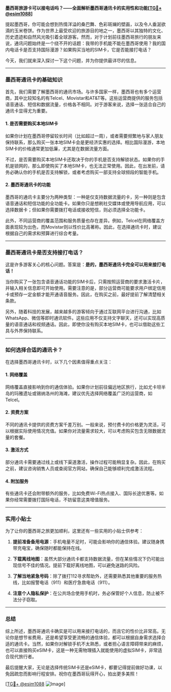 **墨西哥旅游卡可以接电话吗？——全面解析墨西哥通讯卡的实用性和功能[[TG💪+ @esim1088](https://t.me/s/esim1088)]**

提起墨西哥，你可能会想到热情洋溢的桑巴舞、色彩斑斓的壁画，以及令人垂涎欲滴的玉米卷饼。作为世界上最受欢迎的旅游目的地之一，墨西哥以其独特的文化、历史遗迹和自然风光吸引着全球游客。然而，对于计划前往墨西哥旅行的朋友来说，通讯问题始终是一个绕不开的话题：我带的手机能不能在墨西哥使用？我的国内电话卡是否支持国际漫游？如果购买当地的SIM卡，它是否能接打电话？

今天，我们就来深入探讨一下这个问题，并为你提供最详尽的信息。

---

### 墨西哥通讯卡的基础知识

首先，我们需要了解墨西哥的通讯市场。与许多国家一样，墨西哥也有多个运营商，其中比较知名的有Telcel、Movistar和AT&T等。这些运营商提供的服务包括语音通话、短信和数据流量，价格各不相同。对于游客来说，选择一张适合自己的通讯卡显得尤为重要。

#### 1. **是否需要购买本地SIM卡**
如果你计划在墨西哥停留较长时间（比如超过一周），或者需要频繁地与家人朋友保持联系，那么购买一张本地SIM卡会是更经济实惠的选择。相比国际漫游，本地SIM卡的价格通常更加低廉，尤其是在数据流量方面。

不过，是否需要购买本地SIM卡还取决于你的手机是否支持解锁状态。如果你的手机是锁网的，那么即使购买了本地SIM卡，也无法正常使用。因此，在出发前，请务必确认你的手机是否支持解锁，或者考虑购买一部支持全球频段的智能手机。

#### 2. **墨西哥通讯卡的功能**
墨西哥的通讯卡主要分为两种类型：一种是仅支持数据流量的卡，另一种则是包含语音通话和短信功能的全功能卡。如果你只是想刷社交媒体或使用导航应用，可以选择数据卡；但如果你需要拨打电话或接收短信，则必须选择全功能卡。

此外，不同运营商的覆盖范围和服务质量也存在差异。例如，Telcel在网络覆盖方面表现较为出色，而Movistar则以性价比高著称。因此，在选择通讯卡时，建议根据自己的需求和预算进行综合考量。

---

### 墨西哥通讯卡是否支持接打电话？

这是许多游客关心的核心问题。答案是：**是的，墨西哥通讯卡完全可以用来接打电话！**

当你购买了一张包含语音通话功能的SIM卡后，只需按照运营商的要求激活卡片，并输入相关信息即可开始使用。需要注意的是，部分运营商可能要求用户绑定信用卡或预存一定金额才能开通语音服务。因此，在购买之前，最好提前了解清楚相关条款。

另外，随着科技的发展，越来越多的游客倾向于通过互联网平台进行沟通，比如WhatsApp、微信等即时通讯软件。这些应用不仅支持文字聊天，还可以实现高质量的语音通话和视频通话。因此，即使你没有购买本地SIM卡，也可以借助这些工具与外界保持联系。

---

### 如何选择合适的通讯卡？

在选择墨西哥通讯卡时，以下几个因素值得重点关注：

#### 1. **网络覆盖**
网络覆盖直接影响到你的通信体验。如果你计划前往偏远地区旅行，比如尤卡坦半岛的玛雅遗址或锡纳洛州的海滩，建议优先选择网络覆盖广泛的运营商，如Telcel。

#### 2. **资费方案**
不同的通讯卡提供的资费方案千差万别。一般来说，预付费卡的价格更为灵活，可以根据实际使用情况充值。如果你对流量需求较大，可以考虑购买包含无限数据流量的套餐。

#### 3. **激活方式**
部分通讯卡需要通过线上或线下渠道激活，操作过程可能稍显复杂。因此，在购买之前，建议咨询销售人员或查阅官方网站，确保自己能够顺利完成激活流程。

#### 4. **附加服务**
有些通讯卡还会附带额外的服务，比如免费Wi-Fi热点接入、国际长途优惠等。如果你经常需要拨打国际电话，不妨留意这类增值服务。

---

### 实用小贴士

为了让你的墨西哥之旅更加顺利，这里还有一些实用的小贴士供参考：

1. **提前准备备用电源**：手机电量不足时，可能会影响你的通信体验。建议随身携带充电宝，确保随时都能保持在线。
   
2. **下载离线地图**：虽然大部分通讯卡都支持数据流量，但在某些情况下仍可能出现信号不佳的情况。提前下载好离线地图，可以避免迷路的风险。

3. **了解当地紧急号码**：除了拨打112寻求帮助外，还需要熟悉其他重要的服务热线，比如报警电话（911）和医疗急救电话（911）。

4. **注意个人隐私保护**：在公共场合使用手机时，务必保管好个人信息，防止被不法分子窃取。

---

### 总结

综上所述，墨西哥通讯卡确实是可以用来接打电话的，而且它的性价比非常高。无论你是想节省费用，还是希望享受更流畅的通信体验，都可以根据自身需求选择合适的通讯卡。当然，如果你对解锁手机不太熟悉，或者担心语言障碍带来的麻烦，也可以直接购买eSIM卡，这是一种无需物理插入就能使用的虚拟SIM卡，非常适合现代旅行者。

最后提醒大家，无论是选择传统SIM卡还是eSIM卡，都要记得提前做好功课，以免因疏忽而影响行程安排。祝你在墨西哥玩得开心，拍出更多美照！

[[TG💪+ @esim1088](https://t.me/s/esim1088) ![Image](https://i.postimg.cc/4NQfJmqS/Snipaste-2025-05-13-00-14-12.png)]
